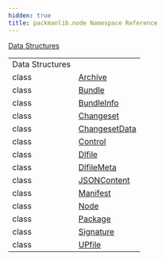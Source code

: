 ```yaml
---
hidden: true
title: packmanlib.node Namespace Reference
---
```


[Data Structures](#nested-classes)

|  |  |
|----|----|
| Data Structures |  |
| class   | <a href="classpackmanlib_1_1node_1_1_archive.md">Archive</a> |
| class   | <a href="classpackmanlib_1_1node_1_1_bundle.md">Bundle</a> |
| class   | <a href="classpackmanlib_1_1node_1_1_bundle_info.md">BundleInfo</a> |
| class   | <a href="classpackmanlib_1_1node_1_1_changeset.md">Changeset</a> |
| class   | <a href="classpackmanlib_1_1node_1_1_changeset_data.md">ChangesetData</a> |
| class   | <a href="classpackmanlib_1_1node_1_1_control.md">Control</a> |
| class   | <a href="classpackmanlib_1_1node_1_1_dlfile.md">Dlfile</a> |
| class   | <a href="classpackmanlib_1_1node_1_1_dlfile_meta.md">DlfileMeta</a> |
| class   | <a href="classpackmanlib_1_1node_1_1_j_s_o_n_content.md">JSONContent</a> |
| class   | <a href="classpackmanlib_1_1node_1_1_manifest.md">Manifest</a> |
| class   | <a href="classpackmanlib_1_1node_1_1_node.md">Node</a> |
| class   | <a href="classpackmanlib_1_1node_1_1_package.md">Package</a> |
| class   | <a href="classpackmanlib_1_1node_1_1_signature.md">Signature</a> |
| class   | <a href="classpackmanlib_1_1node_1_1_u_pfile.md">UPfile</a> |
